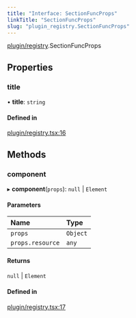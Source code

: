 ```yaml
---
title: "Interface: SectionFuncProps"
linkTitle: "SectionFuncProps"
slug: "plugin_registry.SectionFuncProps"
---
```


[plugin/registry](../modules/plugin_registry.md).SectionFuncProps

## Properties

### title

• **title**: `string`

#### Defined in

[plugin/registry.tsx:16](https://github.com/kinvolk/headlamp/blob/490b989/frontend/src/plugin/registry.tsx#L16)

## Methods

### component

▸ **component**(`props`): ``null`` \| `Element`

#### Parameters

| Name | Type |
| :------ | :------ |
| `props` | `Object` |
| `props.resource` | `any` |

#### Returns

``null`` \| `Element`

#### Defined in

[plugin/registry.tsx:17](https://github.com/kinvolk/headlamp/blob/490b989/frontend/src/plugin/registry.tsx#L17)
